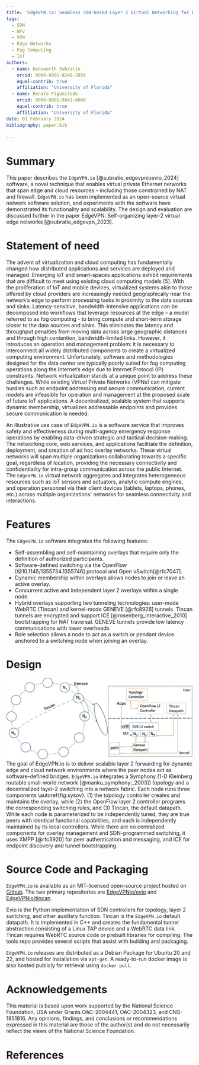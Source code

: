```yaml
---
title: 'EdgeVPN.io: Seamless SDN-based Layer 2 Virtual Networking for Edge Computing'
tags:
  - SDN
  - NFV
  - VPN
  - Edge Networks
  - Fog Computing
  - IoT
authors:
  - name: Kensworth Subratie
    orcid: 0000-0001-8248-2856
    equal-contrib: true
    affiliation: "University of Florida"
  - name: Renato Figueiredo
    orcid: 0000-0001-9841-6060
    equal-contrib: true
    affiliation: "University of Florida"
date: 01 February 2024
bibliography: paper.bib

---
```


# Summary

This paper describes the `EdgeVPN.io` [@subratie_edgevpnioevio_2024] software, a novel technique that enables virtual private Ethernet networks that span edge and cloud resources – including those constrained by NAT and firewall. `EdgeVPN.io` has been implemented as an open-source virtual network software solution, and experiments with the software have demonstrated its functionality and scalability. The design and evaluation are discussed further in the paper EdgeVPN: Self-organizing layer-2 virtual edge networks [@subratie_edgevpn_2023].

# Statement of need

The advent of virtualization and cloud computing has fundamentally changed how distributed applications and services are deployed and managed. Emerging IoT and smart-spaces applications exhibit requirements that are difficult to meet using existing cloud computing models [5]. With the proliferation of IoT and mobile devices, virtualized systems akin to those offered by cloud providers are increasingly needed geographically near the network’s edge to perform processing tasks in proximity to the data sources and sinks. Latency-sensitive, bandwidth-intensive applications can be decomposed into workflows that leverage resources at the edge – a model referred to as fog computing - to bring compute and short-term storage closer to the data sources and sinks. This eliminates the latency and throughput penalties from moving data across large geographic distances and through high contention, bandwidth-limited links. However, it introduces an operation and management problem: it is necessary to interconnect all widely distributed components to create a virtualized computing environment. Unfortunately, software and methodologies designed for the data center are typically poorly suited for fog computing operations along the Internet’s edge due to Internet Protocol (IP) constraints.
Network virtualization stands at a unique point to address these challenges. While existing Virtual Private Networks (VPNs) can mitigate hurdles such as endpoint addressing and secure communication, current models are infeasible for operation and management at the proposed scale of future IoT applications. A decentralized, scalable system that supports dynamic membership, virtualizes addressable endpoints and provides secure communication is needed. 

An illustrative use case of `EdgeVPN.io` is a software service that improves safety and effectiveness during multi-agency emergency response operations by enabling data-driven strategic and tactical decision-making. The networking core, web services, and applications facilitate the definition, deployment, and creation of ad hoc overlay networks. These virtual networks will span multiple organizations collaborating towards a specific goal, regardless of location, providing the necessary connectivity and confidentiality for intra-group communication across the public Internet. The `EdgeVPN.io` virtual network aggregates and integrates heterogeneous resources such as IoT sensors and actuators, analytic compute engines, and operation personnel via their client devices (tablets, laptops, phones, etc.) across multiple organizations' networks for seamless connectivity and interactions.


# Features

The `EdgeVPN.io` software integrates the following features:


- Self-assembling and self-maintaining overlays that require only the definition of authorized participants.
- Software-defined switching via the OpenFlow [@10.1145/1355734.1355746] protocol and Open vSwitch[@rfc7047].   
- Dynamic membership within overlays allows nodes to join or leave an active overlay.
- Concurrent active and independent layer 2 overlays within a single node.  
- Hybrid overlays supporting two tunneling technologies: user-mode WebRTC (Tincan) and kernel-mode GENEVE [@rfc8926] tunnels. Tincan tunnels are encrypted and support ICE [@rosenberg_interactive_2010] bootstrapping for NAT traversal. GENEVE tunnels provide low latency communications with lower overheads.
- Role selection allows a node to act as a switch or pendant device anchored to a switching node when joining an overlay.  


# Design

![Fig. 1. System Overview.\label{fig:sysov}](system_overview.jpg)
The goal of EdgeVPN.io is to deliver scalable layer 2 forwarding for dynamic edge and cloud network environments where the peer nodes act as software-defined bridges. `EdgeVPN.io` integrates a Symphony (1-D Kleinberg routable small-world network [@manku_symphony:_2003]) topology and a decentralized layer-2 switching into a network fabric. Each node runs three components \autoref{fig:sysov}: (1) the topology controller creates and maintains the overlay, while (2) the OpenFlow layer 2 controller programs the corresponding switching rules, and (3) Tincan, the default datapath. While each node is parameterized to be independently tuned, they are true peers with identical functional capabilities, and each is independently maintained by its local controllers. While there are no centralized components for overlay management and SDN-programmed switching, it uses XMPP [@rfc3920] for peer authentication and messaging, and ICE for endpoint discovery and tunnel bootstrapping.

# Source Code and Packaging
`EdgeVPN.io` is available as an MIT-licensed open-source project hosted on [Github](https://github.com/EdgeVPNio). The two primary repositories are [EdgeVPNio/evio](https://github.com/EdgeVPNio/evio) and [EdgeVPNio/tincan](https://github.com/EdgeVPNio/tincan).  

Evio is the Python implementation of SDN controllers for topology, layer 2 switching, and other auxillary function. Tincan is the `EdgeVPN.io` default datapath. It is implemented in C++ and creates the fundamental tunnel abstraction consisting of a Linux TAP device and a WebRTC data link. Tincan requires WebRTC source code or prebuilt libraries for compiling. The tools repo provides several scripts that assist with building and packaging. 

`EdgeVPN.io` releases are distributed as a Debian Package for Ubuntu 20 and 22, and hosted for installation via `apt-get`. A ready-to-run docker image is also hosted publicly for retrieval using `docker pull`.

# Acknowledgements

This material is based upon work supported by the National Science Foundation, USA under Grants OAC-2004441, OAC-2004323, and CNS-1951816. Any opinions, findings, and conclusions or recommendations expressed in this material are those of the author(s) and do not necessarily reflect the views of the National Science Foundation.

# References
